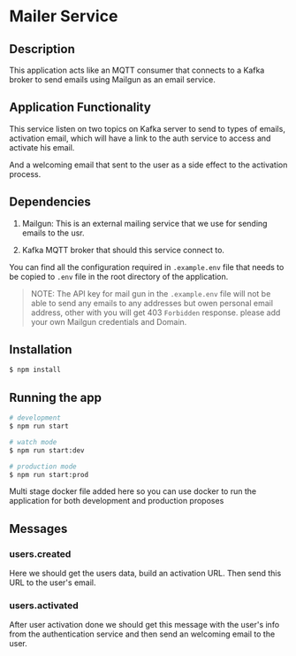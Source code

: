 # Mailer Service
## Description

This application acts like an MQTT consumer that connects to a Kafka broker to send emails using Mailgun as an email service.
## Application Functionality

This service listen on two topics on Kafka server to send to types of emails, activation email, which will have a link to the auth service to access and activate his email.

And a welcoming email that sent to the user as a side effect to the activation process.

## Dependencies

1. Mailgun:
  This is an external mailing service that we use for sending emails to the usr.

2. Kafka MQTT broker that should this service connect to.

You can find all the configuration required in `.example.env` file that needs to be copied to `.env` file in the root directory of the application.

> NOTE: The API key for mail gun in the `.example.env` file will not be able to send any emails to any addresses but owen personal email address, other with you will get 403 `Forbidden` response.
 please add your own Mailgun credentials and Domain.

## Installation

```bash
$ npm install
```

## Running the app

```bash
# development
$ npm run start

# watch mode
$ npm run start:dev

# production mode
$ npm run start:prod
```

Multi stage docker file added here so you can use docker to run the application for both development and production proposes

## Messages

### users.created
Here we should get the users data, build an activation URL.
Then send this URL to the user's email.
### users.activated
After user activation done we should get this message with the user's info from the authentication service and then send an welcoming email to the user.
